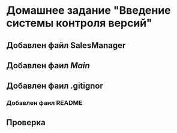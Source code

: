 # Домашнее задание "Введение системы контроля версий"

## Добавлен файл **SalesManager**

## Добавлен фаил *Main*

## Добавлен фаил .gitignor

### Добавлен фаил README

## Проверка

